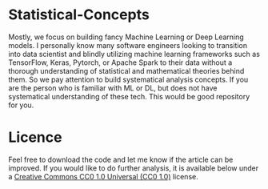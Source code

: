 # Statistical-Concepts
Mostly, we focus on building fancy Machine Learning or Deep Learning models. I personally know many software engineers looking to transition into data scientist and blindly utilizing machine learning frameworks such as TensorFlow, Keras, Pytorch, or Apache Spark to their data without a thorough understanding of statistical and mathematical theories behind them. So we pay attention to build systematical analysis concepts. If you are the person who is familiar with ML or DL, but does not have systematical understanding of these tech. This would be good repository for you.   



# Licence
Feel free to download the code and let me know if the article can be improved. If you would like to do further analysis, it is available below under a  [Creative Commons CC0 1.0 Universal (CC0 1.0)](https://creativecommons.org/publicdomain/zero/1.0/) license.
